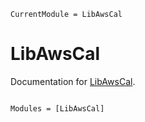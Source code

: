 ```@meta
CurrentModule = LibAwsCal
```

# LibAwsCal

Documentation for [LibAwsCal](https://github.com/JuliaServices/LibAwsCal.jl).

```@index
```

```@autodocs
Modules = [LibAwsCal]
```
